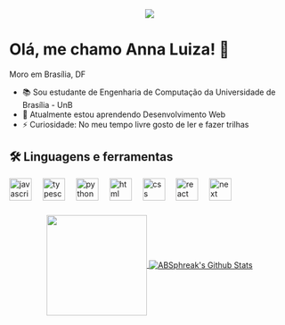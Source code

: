 <div align="center">
  <img src="https://github.com/user-attachments/assets/dcf80d88-7b41-4587-84a1-dd34382fc26a"/>
</div>

###

# Olá, me chamo Anna Luiza! 👋

Moro em Brasília, DF

- 📚 Sou estudante de Engenharia de Computação da Universidade de Brasília - UnB
- 🌱 Atualmente estou aprendendo Desenvolvimento Web
- ⚡ Curiosidade: No meu tempo livre gosto de ler e fazer trilhas

###

## 🛠 Linguagens e ferramentas

<div align="left">
  <img src="https://cdn.jsdelivr.net/gh/devicons/devicon/icons/javascript/javascript-plain.svg" height="40" alt="javascript logo"/> 
  <img width="12" />
  <img src="https://cdn.jsdelivr.net/gh/devicons/devicon/icons/typescript/typescript-plain.svg" height="40" alt="typescript logo"/>
  <img width="12" />
  <img src="https://cdn.jsdelivr.net/gh/devicons/devicon/icons/python/python-original.svg" height="40" alt="python logo"/>
  <img width="12" />
  <img src="https://cdn.jsdelivr.net/gh/devicons/devicon/icons/html5/html5-original.svg" height="40" alt="html logo"/>
  <img width="12" />
  <img src="https://cdn.jsdelivr.net/gh/devicons/devicon/icons/css3/css3-original.svg" height="40" alt="css logo"/>
  <img width="12" />
  <img src="https://cdn.jsdelivr.net/gh/devicons/devicon/icons/react/react-original.svg" height="40" alt="react logo"/>
  <img width="12" />
  <img src="https://cdn.jsdelivr.net/gh/devicons/devicon/icons/nextjs/nextjs-original.svg" height="40" alt="next logo"/>
  <img width="12" />
</div>

###

###

###

<div align="center">
  <a href="https://github.com/annalujansen">
  <img align="center" loading="lazy" height="180em" src="https://github-readme-stats.vercel.app/api/top-langs/?username=annalujansen&layout=compact&langs_count=70&title_color=7A7ADB&icon_color=2234AE&text_color=D3D3D3&bg_color=0,000000,130F40"/>
  <img align="center" src="https://github-readme-stats.vercel.app/api?username=annalujansen&include_all_commits=true&count_private=true&show_icons=true&line_height=20&title_color=7A7ADB&icon_color=2234AE&text_color=D3D3D3&bg_color=0,000000,130F40" alt="ABSphreak's Github Stats">
</div>
